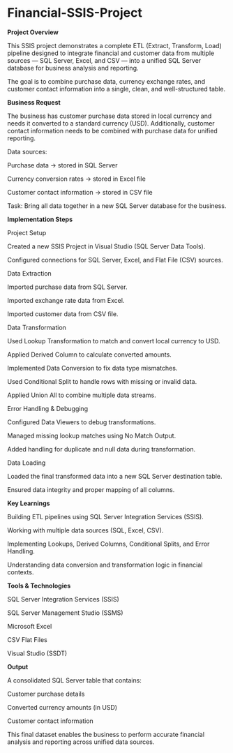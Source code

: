 # Financial-SSIS-Project

**Project Overview**

This SSIS project demonstrates a complete ETL (Extract, Transform, Load) pipeline designed to integrate financial and customer data from multiple sources — SQL Server, Excel, and CSV — into a unified SQL Server database for business analysis and reporting.

The goal is to combine purchase data, currency exchange rates, and customer contact information into a single, clean, and well-structured table.

**Business Request**

The business has customer purchase data stored in local currency and needs it converted to a standard currency (USD).
Additionally, customer contact information needs to be combined with purchase data for unified reporting.

Data sources:

Purchase data → stored in SQL Server

Currency conversion rates → stored in Excel file

Customer contact information → stored in CSV file

Task:
Bring all data together in a new SQL Server database for the business.

**Implementation Steps**

Project Setup

Created a new SSIS Project in Visual Studio (SQL Server Data Tools).

Configured connections for SQL Server, Excel, and Flat File (CSV) sources.

Data Extraction

Imported purchase data from SQL Server.

Imported exchange rate data from Excel.

Imported customer data from CSV file.

Data Transformation

Used Lookup Transformation to match and convert local currency to USD.

Applied Derived Column to calculate converted amounts.

Implemented Data Conversion to fix data type mismatches.

Used Conditional Split to handle rows with missing or invalid data.

Applied Union All to combine multiple data streams.

Error Handling & Debugging

Configured Data Viewers to debug transformations.

Managed missing lookup matches using No Match Output.

Added handling for duplicate and null data during transformation.

Data Loading

Loaded the final transformed data into a new SQL Server destination table.

Ensured data integrity and proper mapping of all columns.

**Key Learnings**

Building ETL pipelines using SQL Server Integration Services (SSIS).

Working with multiple data sources (SQL, Excel, CSV).

Implementing Lookups, Derived Columns, Conditional Splits, and Error Handling.

Understanding data conversion and transformation logic in financial contexts.

**Tools & Technologies**

SQL Server Integration Services (SSIS)

SQL Server Management Studio (SSMS)

Microsoft Excel

CSV Flat Files

Visual Studio (SSDT)

**Output**

A consolidated SQL Server table that contains:

Customer purchase details

Converted currency amounts (in USD)

Customer contact information

This final dataset enables the business to perform accurate financial analysis and reporting across unified data sources.
